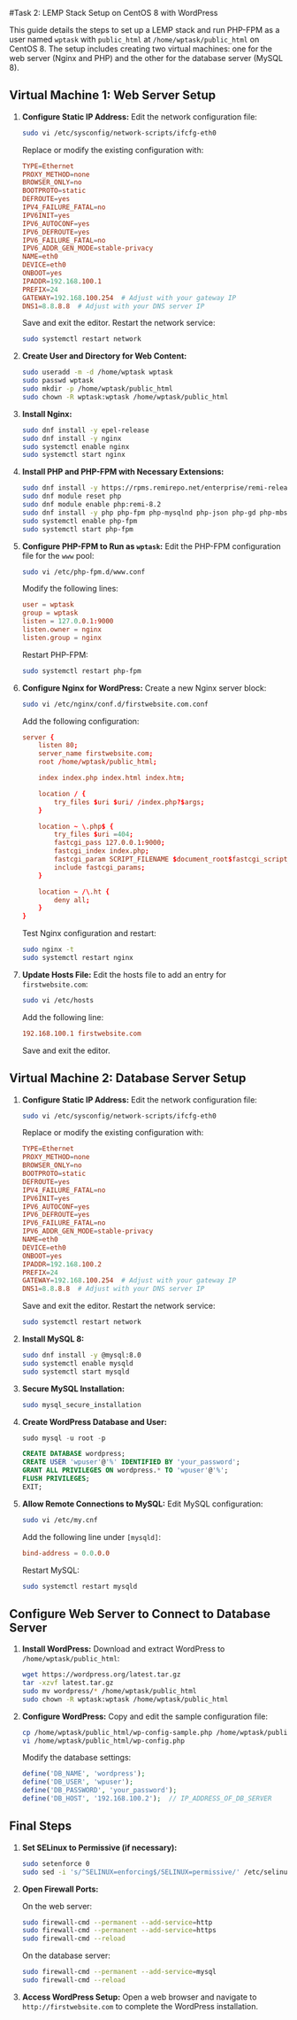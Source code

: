 #Task 2: LEMP Stack Setup on CentOS 8 with WordPress

This guide details the steps to set up a LEMP stack and run PHP-FPM as a user named `wptask` with `public_html` at `/home/wptask/public_html` on CentOS 8. The setup includes creating two virtual machines: one for the web server (Nginx and PHP) and the other for the database server (MySQL 8).

## Virtual Machine 1: Web Server Setup

1. **Configure Static IP Address:**
    Edit the network configuration file:
    ```sh
    sudo vi /etc/sysconfig/network-scripts/ifcfg-eth0
    ```
    Replace or modify the existing configuration with:
    ```conf
    TYPE=Ethernet
    PROXY_METHOD=none
    BROWSER_ONLY=no
    BOOTPROTO=static
    DEFROUTE=yes
    IPV4_FAILURE_FATAL=no
    IPV6INIT=yes
    IPV6_AUTOCONF=yes
    IPV6_DEFROUTE=yes
    IPV6_FAILURE_FATAL=no
    IPV6_ADDR_GEN_MODE=stable-privacy
    NAME=eth0
    DEVICE=eth0
    ONBOOT=yes
    IPADDR=192.168.100.1
    PREFIX=24
    GATEWAY=192.168.100.254  # Adjust with your gateway IP
    DNS1=8.8.8.8  # Adjust with your DNS server IP
    ```
    Save and exit the editor. Restart the network service:
    ```sh
    sudo systemctl restart network
    ```

2. **Create User and Directory for Web Content:**
    ```sh
    sudo useradd -m -d /home/wptask wptask
    sudo passwd wptask
    sudo mkdir -p /home/wptask/public_html
    sudo chown -R wptask:wptask /home/wptask/public_html
    ```

3. **Install Nginx:**
    ```sh
    sudo dnf install -y epel-release
    sudo dnf install -y nginx
    sudo systemctl enable nginx
    sudo systemctl start nginx
    ```

4. **Install PHP and PHP-FPM with Necessary Extensions:**
    ```sh
    sudo dnf install -y https://rpms.remirepo.net/enterprise/remi-release-8.rpm
    sudo dnf module reset php
    sudo dnf module enable php:remi-8.2
    sudo dnf install -y php php-fpm php-mysqlnd php-json php-gd php-mbstring php-xml php-xmlrpc php-opcache php-curl php-intl php-imagick php-zip
    sudo systemctl enable php-fpm
    sudo systemctl start php-fpm
    ```

5. **Configure PHP-FPM to Run as `wptask`:**
    Edit the PHP-FPM configuration file for the `www` pool:
    ```sh
    sudo vi /etc/php-fpm.d/www.conf
    ```
    Modify the following lines:
    ```conf
    user = wptask
    group = wptask
    listen = 127.0.0.1:9000
    listen.owner = nginx
    listen.group = nginx
    ```
    Restart PHP-FPM:
    ```sh
    sudo systemctl restart php-fpm
    ```

6. **Configure Nginx for WordPress:**
    Create a new Nginx server block:
    ```sh
    sudo vi /etc/nginx/conf.d/firstwebsite.com.conf
    ```
    Add the following configuration:
    ```conf
    server {
        listen 80;
        server_name firstwebsite.com;
        root /home/wptask/public_html;

        index index.php index.html index.htm;

        location / {
            try_files $uri $uri/ /index.php?$args;
        }

        location ~ \.php$ {
            try_files $uri =404;
            fastcgi_pass 127.0.0.1:9000;
            fastcgi_index index.php;
            fastcgi_param SCRIPT_FILENAME $document_root$fastcgi_script_name;
            include fastcgi_params;
        }

        location ~ /\.ht {
            deny all;
        }
    }
    ```
    Test Nginx configuration and restart:
    ```sh
    sudo nginx -t
    sudo systemctl restart nginx
    ```

7. **Update Hosts File:**
    Edit the hosts file to add an entry for `firstwebsite.com`:
    ```sh
    sudo vi /etc/hosts
    ```
    Add the following line:
    ```conf
    192.168.100.1 firstwebsite.com
    ```
    Save and exit the editor.

## Virtual Machine 2: Database Server Setup

1. **Configure Static IP Address:**
    Edit the network configuration file:
    ```sh
    sudo vi /etc/sysconfig/network-scripts/ifcfg-eth0
    ```
    Replace or modify the existing configuration with:
    ```conf
    TYPE=Ethernet
    PROXY_METHOD=none
    BROWSER_ONLY=no
    BOOTPROTO=static
    DEFROUTE=yes
    IPV4_FAILURE_FATAL=no
    IPV6INIT=yes
    IPV6_AUTOCONF=yes
    IPV6_DEFROUTE=yes
    IPV6_FAILURE_FATAL=no
    IPV6_ADDR_GEN_MODE=stable-privacy
    NAME=eth0
    DEVICE=eth0
    ONBOOT=yes
    IPADDR=192.168.100.2
    PREFIX=24
    GATEWAY=192.168.100.254  # Adjust with your gateway IP
    DNS1=8.8.8.8  # Adjust with your DNS server IP
    ```
    Save and exit the editor. Restart the network service:
    ```sh
    sudo systemctl restart network
    ```

2. **Install MySQL 8:**
    ```sh
    sudo dnf install -y @mysql:8.0
    sudo systemctl enable mysqld
    sudo systemctl start mysqld
    ```

3. **Secure MySQL Installation:**
    ```sh
    sudo mysql_secure_installation
    ```

4. **Create WordPress Database and User:**
    ```sql
    sudo mysql -u root -p

    CREATE DATABASE wordpress;
    CREATE USER 'wpuser'@'%' IDENTIFIED BY 'your_password';
    GRANT ALL PRIVILEGES ON wordpress.* TO 'wpuser'@'%';
    FLUSH PRIVILEGES;
    EXIT;
    ```

5. **Allow Remote Connections to MySQL:**
    Edit MySQL configuration:
    ```sh
    sudo vi /etc/my.cnf
    ```
    Add the following line under `[mysqld]`:
    ```conf
    bind-address = 0.0.0.0
    ```
    Restart MySQL:
    ```sh
    sudo systemctl restart mysqld
    ```

## Configure Web Server to Connect to Database Server

1. **Install WordPress:**
    Download and extract WordPress to `/home/wptask/public_html`:
    ```sh
    wget https://wordpress.org/latest.tar.gz
    tar -xzvf latest.tar.gz
    sudo mv wordpress/* /home/wptask/public_html
    sudo chown -R wptask:wptask /home/wptask/public_html
    ```

2. **Configure WordPress:**
    Copy and edit the sample configuration file:
    ```sh
    cp /home/wptask/public_html/wp-config-sample.php /home/wptask/public_html/wp-config.php
    vi /home/wptask/public_html/wp-config.php
    ```
    Modify the database settings:
    ```php
    define('DB_NAME', 'wordpress');
    define('DB_USER', 'wpuser');
    define('DB_PASSWORD', 'your_password');
    define('DB_HOST', '192.168.100.2');  // IP_ADDRESS_OF_DB_SERVER
    ```

## Final Steps

1. **Set SELinux to Permissive (if necessary):**
    ```sh
    sudo setenforce 0
    sudo sed -i 's/^SELINUX=enforcing$/SELINUX=permissive/' /etc/selinux/config
    ```

2. **Open Firewall Ports:**

    On the web server:
    ```sh
    sudo firewall-cmd --permanent --add-service=http
    sudo firewall-cmd --permanent --add-service=https
    sudo firewall-cmd --reload
    ```

    On the database server:
    ```sh
    sudo firewall-cmd --permanent --add-service=mysql
    sudo firewall-cmd --reload
    ```

3. **Access WordPress Setup:**
    Open a web browser and navigate to `http://firstwebsite.com` to complete the WordPress installation.

